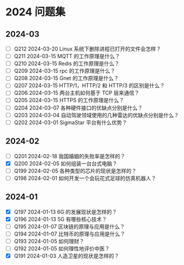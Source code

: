 # 2024 问题集

## 2024-03

- [ ] Q212 2024-03-20 Linux 系统下删除进程已打开的文件会怎样？
- [ ] Q211 2024-03-15 MQTT 的工作原理是什么？
- [ ] Q210 2024-03-15 Redis 的工作原理是什么？
- [ ] Q209 2024-03-15 rpc 的工作原理是什么？
- [ ] Q208 2024-03-15 Gnet 的工作原理是什么？
- [ ] Q207 2024-03-15 HTTP/1，HTTP/2 和 HTTP/3 的区别是什么？
- [ ] Q206 2024-03-15 两台主机如何基于 TCP 层来通信？
- [ ] Q205 2024-03-15 HTTPS 的工作原理是什么？
- [ ] Q204 2024-03-07 各种硬件接口的优缺点分别是什么？
- [ ] Q203 2024-03-04 自动驾驶领域使用的几种雷达的优缺点分别是什么？
- [ ] Q202 2024-03-01 SigmaStar 平台有什么优势？

## 2024-02

- [ ] Q201 2024-02-18 我国婚姻的失败率是怎样的？
- [x] Q200 2024-02-05 如何组装一台台式电脑？
- [ ] Q199 2024-02-05 各种类型的芯片的现状是怎样的？
- [ ] Q198 2024-02-01 如何开发一个会玩花式足球的仿真机器人？

## 2024-01

- [x] Q197 2024-01-13 6G 的发展现状是怎样的？
- [x] Q196 2024-01-13 5G 有哪些核心技术？
- [ ] Q195 2024-01-07 区块链的原理与应用是什么？
- [ ] Q194 2024-01-07 比特币的原理与应用是什么？
- [ ] Q193 2024-01-05 如何理财？
- [ ] Q192 2024-01-05 如何理性地评价中医？
- [x] Q191 2024-01-03 人造卫星的现状是怎样的？
